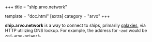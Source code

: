 +++
title = "ship.arvo.network"

template = "doc.html"
[extra]
category = "arvo"
+++

**ship.arvo.network** is a way to connect to ships, primarily [galaxies](../galaxy), via HTTP utilizing DNS lookup. For example, the address for `~zod` would be `zod.arvo.network`. 
